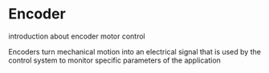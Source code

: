 # Encoder
introduction about encoder motor control

Encoders turn mechanical motion into an electrical signal that is used by the control system to monitor specific parameters of the application 

